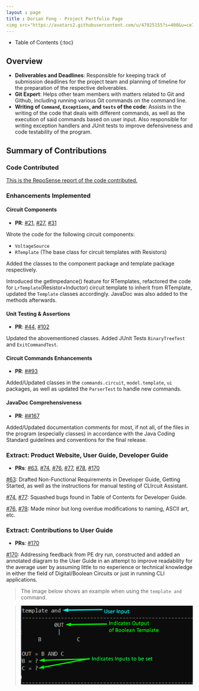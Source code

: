 ```yaml
---
layout : page
title : Dorian Fong - Project Portfolio Page  
<img src="https://avatars2.githubusercontent.com/u/47025155?s=400&u=ce782a0a69f128f7fb409598101baeef34fd201e&v=4" width="200" height="200" />
---
```


<style>
.alert {
    position:relative;
    padding:.75rem 1.25rem;
    margin-bottom:1rem;
    border:1px solid transparent;
    order-radius:.25rem
}
.alert-primary {
    color:#073984;
    background-image:linear-gradient(180deg, #d6e6ff, #cfe2ff);
    border-color:#bbd6fe
}
.alert-warning {
	color: #856404;
	background-image: linear-gradient(180deg, #fff5d5, #fff3cd);
	border-color: #ffeeba
}
.alert-tip {
    color: #000000;
	background-image: linear-gradient(180deg, #DCECDC, #DCECDC);
	border-color: #DCDCDC
}
</style>
* Table of Contents
{:toc}

## Overview

* **Deliverables and Deadlines**: Responsible for keeping track of submission deadlines for the project team and planning of timeline for the preparation of the respective deliverables.
* **Git Expert**: Helps other team members with matters related to Git and Github, including running various Git commands on the command line. 
* **Writing of `Command`, `Exceptions`, and `tests` of the code**: Assists in the writing of the code that deals with different commands, as well as the execution of said commands based on user input. Also responsible for writing exception handlers and JUnit tests to improve defensiveness and code testability of the program.  
## Summary of Contributions

### Code Contributed

[This is the RepoSense report of the code contributed.](https://nus-cs2113-ay2021s1.github.io/tp-dashboard/#breakdown=true&search=dorianfong98&sort=groupTitle&sortWithin=title&since=2020-09-27&timeframe=commit&mergegroup=&groupSelect=groupByRepos&checkedFileTypes=docs~functional-code~test-code~other)

<div style="page-break-after: always;"></div>

### Enhancements Implemented


#### Circuit Components

* **PR**: [#21](https://github.com/AY2021S1-CS2113T-W13-3/tp/pull/21), [#27](https://github.com/AY2021S1-CS2113T-W13-3/tp/pull/27), [#31](https://github.com/AY2021S1-CS2113T-W13-3/tp/pull/31)

Wrote the code for the following circuit components:

* `VoltageSource`
* `RTemplate` (The base class for circuit templates with Resistors)

Added the classes to the component package and template package respectively.

Introduced the getImpedance() feature for RTemplates, refactored the code for `LrTemplate`(Resistor+Inductor) circuit template to inherit from RTemplate, updated the `Template` classes accordingly. JavaDoc was also added to the methods afterwards.

#### Unit Testing & Assertions

* **PR**: [#44](https://github.com/AY2021S1-CS2113T-W13-3/tp/pull/44), [#102](https://github.com/AY2021S1-CS2113T-W13-3/tp/pull/102)

Updated the abovementioned classes. Added JUnit Tests `BinaryTreeTest` and `ExitCommandTest`.

#### Circuit Commands Enhancements

* **PR**: [##93](https://github.com/AY2021S1-CS2113T-W13-3/tp/pull/93)

Added/Updated classes in the `commands.circuit`, `model.template`, `ui` packages, as well as updated the `ParserTest` to handle new commands.

#### JavaDoc Comprehensiveness

* **PR**: [##167](https://github.com/AY2021S1-CS2113T-W13-3/tp/pull/167)

Added/Updated documentation comments for most, if not all, of the files in the program (especially classes) in accordance with the Java Coding Standard guidelines and conventions for the final release. 

### Extract: Product Website, User Guide, Developer Guide

* **PRs**: 
[#63](https://github.com/AY2021S1-CS2113T-W13-3/tp/pull/63), 
[#74](https://github.com/AY2021S1-CS2113T-W13-3/tp/pull/74), 
[#76](https://github.com/AY2021S1-CS2113T-W13-3/tp/pull/76), 
[#77](https://github.com/AY2021S1-CS2113T-W13-3/tp/pull/77), 
[#78](https://github.com/AY2021S1-CS2113T-W13-3/tp/pull/78),
[#170](https://github.com/AY2021S1-CS2113T-W13-3/tp/pull/170)

[#63](https://github.com/AY2021S1-CS2113T-W13-3/tp/pull/63): 
Drafted Non-Functional Requirements in Developer Guide, Getting Started, as well as the instructions for manual testing of CLIrcuit Assistant.

[#74](https://github.com/AY2021S1-CS2113T-W13-3/tp/pull/74), [#77](https://github.com/AY2021S1-CS2113T-W13-3/tp/pull/77): 
Squashed bugs found in Table of Contents for Developer Guide.

[#76](https://github.com/AY2021S1-CS2113T-W13-3/tp/pull/76), [#78](https://github.com/AY2021S1-CS2113T-W13-3/tp/pull/78): 
Made minor but long overdue modifications to naming, ASCII art, etc.


<div style="page-break-after: always;"></div>

### Extract: Contributions to User Guide
* **PRs**: [#170](https://github.com/AY2021S1-CS2113T-W13-3/tp/pull/170)

[#170](https://github.com/AY2021S1-CS2113T-W13-3/tp/pull/170):
Addressing feedback from PE dry run, constructed and added an annotated diagram to the User Guide in an attempt to improve readability for the average user by assuming little to no experience or technical knowledge in either the field of Digital/Boolean Circuits or just in running CLI applications.
>The image below shows an example when using the `template and` command.

>![Simplified](../diagrams/TemplateBooleanAnd.png)